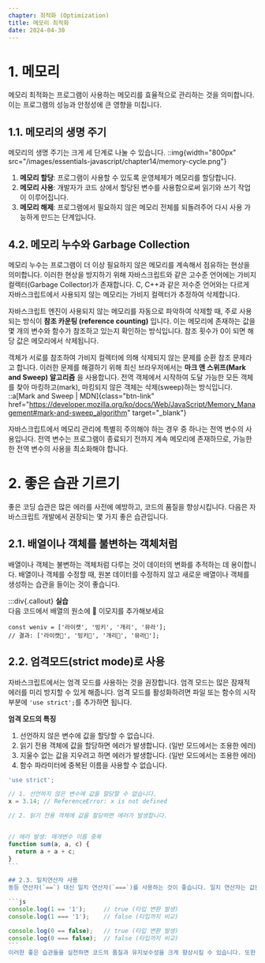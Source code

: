 ```yaml
---
chapter: 최적화 (Optimization)
title: 메모리 최적화
date: 2024-04-30
---
```


# 1. 메모리

메모리 최적화는 프로그램이 사용하는 메모리를 효율적으로 관리하는 것을 의미합니다. 이는 프로그램의 성능과 안정성에 큰 영향을 미칩니다.

## 1.1. 메모리의 생명 주기

메모리의 생명 주기는 크게 세 단계로 나눌 수 있습니다.
::img{width="800px" src="/images/essentials-javascript/chapter14/memory-cycle.png"}

1. **메모리 할당**: 프로그램이 사용할 수 있도록 운영체제가 메모리를 할당합니다.
2. **메모리 사용**: 개발자가 코드 상에서 할당된 변수를 사용함으로써 읽기와 쓰기 작업이 이루어집니다.
3. **메모리 해제**: 프로그램에서 필요하지 않은 메모리 전체를 되돌려주어 다시 사용 가능하게 만드는 단계입니다.

## 4.2. 메모리 누수와 Garbage Collection

메모리 누수는 프로그램이 더 이상 필요하지 않은 메모리를 계속해서 점유하는 현상을 의미합니다. 이러한 현상을 방지하기 위해 자바스크립트와 같은 고수준 언어에는 가비지 컬렉터(Garbage Collector)가 존재합니다. C, C++과 같은 저수준 언어와는 다르게 자바스크립트에서 사용되지 않는 메모리는 가비지 컬렉터가 추정하여 삭제합니다.

자바스크립트 엔진이 사용되지 않는 메모리를 자동으로 파악하여 삭제할 때, 주로 사용되는 방식이 **참조 카운팅 (reference counting)** 입니다. 이는 메모리에 존재하는 값을 몇 개의 변수와 함수가 참조하고 있는지 확인하는 방식입니다. 참조 횟수가 0이 되면 해당 값은 메모리에서 삭제됩니다.

객체가 서로를 참조하여 가비지 컬렉터에 의해 삭제되지 않는 문제를 순환 참조 문제라고 합니다. 이러한 문제를 해결하기 위해 최신 브라우저에서는 **마크 앤 스위프(Mark and Sweep) 알고리즘** 을 사용합니다. 전역 객체에서 시작하여 도달 가능한 모든 객체를 찾아 마킹하고(mark), 마킹되지 않은 객체는 삭제(sweep)하는 방식입니다.
::a[Mark and Sweep | MDN]{class="btn-link" href="https://developer.mozilla.org/ko/docs/Web/JavaScript/Memory_Management#mark-and-sweep_algorithm" target="\_blank"}

자바스크립트에서 메모리 관리에 특별히 주의해야 하는 경우 중 하나는 전역 변수의 사용입니다. 전역 변수는 프로그램이 종료되기 전까지 계속 메모리에 존재하므로, 가능한 한 전역 변수의 사용을 최소화해야 합니다.

# 2. 좋은 습관 기르기

좋은 코딩 습관은 많은 에러를 사전에 예방하고, 코드의 품질을 향상시킵니다. 다음은 자바스크립트 개발에서 권장되는 몇 가지 좋은 습관입니다.

## 2.1. 배열이나 객체를 불변하는 객체처럼

배열이나 객체는 불변하는 객체처럼 다루는 것이 데이터의 변화를 추적하는 데 용이합니다. 배열이나 객체를 수정할 때, 원본 데이터를 수정하지 않고 새로운 배열이나 객체를 생성하는 습관을 들이는 것이 좋습니다.

:::div{.callout}
**실습**  
다음 코드에서 배열의 원소에 💖 이모지를 추가해보세요

```javascript-exec
const weniv = ['라이캣', '빙키', '개리', '뮤라'];
// 결과: ['라이캣💖', '빙키💖', '개리💖', '뮤라💖'];
```

## 2.2. 엄격모드(strict mode)로 사용

자바스크립트에서는 엄격 모드를 사용하는 것을 권장합니다. 엄격 모드는 많은 잠재적 에러를 미리 방지할 수 있게 해줍니다.
엄격 모드를 활성화하려면 파일 또는 함수의 시작 부분에 `'use strict';`를 추가하면 됩니다.

**엄격 모드의 특징**

1. 선언하지 않은 변수에 값을 할당할 수 없습니다.
2. 읽기 전용 객체에 값을 할당하면 에러가 발생합니다. (일반 모드에서는 조용한 에러)
3. 지울수 없는 값을 지우려고 하면 에러가 발생합니다. (일반 모드에서는 조용한 에러)
4. 함수 파라미터에 중복된 이름을 사용할 수 없습니다.

````jsx
'use strict';

// 1. 선언하지 않은 변수에 값을 할당할 수 없습니다.
x = 3.14; // ReferenceError: x is not defined

// 2. 읽기 전용 객체에 값을 할당하면 에러가 발생합니다.


// 에러 발생: 매개변수 이름 중복
function sum(a, a, c) {
  return a + a + c;
}
```

## 2.3. 일치연산자 사용
동등 연산자(`==`) 대신 일치 연산자(`===`)를 사용하는 것이 좋습니다. 일치 연산자는 값뿐만 아니라 타입까지 비교하므로 예기치 않은 타입 변환으로 인한 오류를 방지할 수 있습니다.

```js
console.log(1 == '1');     // true (타입 변환 발생)
console.log(1 === '1');    // false (타입까지 비교)

console.log(0 == false);   // true (타입 변환 발생)
console.log(0 === false);  // false (타입까지 비교)
```
이러한 좋은 습관들을 실천하면 코드의 품질과 유지보수성을 크게 향상시킬 수 있습니다. 또한, 이는 메모리 관리와 성능 최적화에도 도움이 됩니다.
````
